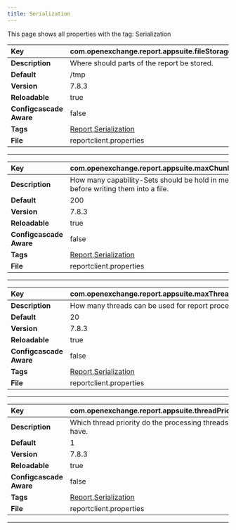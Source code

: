 ```yaml
---
title: Serialization
---
```


This page shows all properties with the tag: Serialization

| __Key__ | com.openexchange.report.appsuite.fileStorage |
|:----------------|:--------|
| __Description__ | Where should parts of the report be stored.<br> |
| __Default__ | /tmp |
| __Version__ | 7.8.3 |
| __Reloadable__ | true |
| __Configcascade Aware__ | false |
| __Tags__ | <a href="https://documentation.open-xchange.com/latest/middleware/configuration/tags/Report.html">Report</a>,<a href="https://documentation.open-xchange.com/latest/middleware/configuration/tags/Serialization.html">Serialization</a> |
| __File__ | reportclient.properties |

---
| __Key__ | com.openexchange.report.appsuite.maxChunkSize |
|:----------------|:--------|
| __Description__ | How many capability-Sets should be hold in memory before writing them into a file.<br> |
| __Default__ | 200 |
| __Version__ | 7.8.3 |
| __Reloadable__ | true |
| __Configcascade Aware__ | false |
| __Tags__ | <a href="https://documentation.open-xchange.com/latest/middleware/configuration/tags/Report.html">Report</a>,<a href="https://documentation.open-xchange.com/latest/middleware/configuration/tags/Serialization.html">Serialization</a> |
| __File__ | reportclient.properties |

---
| __Key__ | com.openexchange.report.appsuite.maxThreadPoolSize |
|:----------------|:--------|
| __Description__ | How many threads can be used for report processing.<br> |
| __Default__ | 20 |
| __Version__ | 7.8.3 |
| __Reloadable__ | true |
| __Configcascade Aware__ | false |
| __Tags__ | <a href="https://documentation.open-xchange.com/latest/middleware/configuration/tags/Report.html">Report</a>,<a href="https://documentation.open-xchange.com/latest/middleware/configuration/tags/Serialization.html">Serialization</a> |
| __File__ | reportclient.properties |

---
| __Key__ | com.openexchange.report.appsuite.threadPriority |
|:----------------|:--------|
| __Description__ | Which thread priority do the processing threads have.<br> |
| __Default__ | 1 |
| __Version__ | 7.8.3 |
| __Reloadable__ | true |
| __Configcascade Aware__ | false |
| __Tags__ | <a href="https://documentation.open-xchange.com/latest/middleware/configuration/tags/Report.html">Report</a>,<a href="https://documentation.open-xchange.com/latest/middleware/configuration/tags/Serialization.html">Serialization</a> |
| __File__ | reportclient.properties |

---
